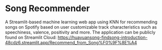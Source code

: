 # Song Recommender
A Streamlit-based machine learning web app using KNN for recommending songs on Spotify based on user customizable track characteristics such as speechiness, valence, positivity and more. The application can be publicly found on Streamlit Cloud: https://huayuansong-findsong-introduction-48cdz6.streamlit.app/Recommend_from_Song%F0%9F%8E%A4
